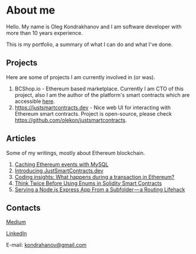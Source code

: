 # About me

Hello. 
My name is Oleg Kondrakhanov and I am software developer with more than 10 years experience. 

This is my portfolio, a summary of what I can do and what I've done.

## Projects
Here are some of projects I am currently involved in (or was).


1. BCShop.io - Ethereum based marketplace. Currently I am CTO of this project, also I am the author of the platform's smart contracts which are accessible [here](<https://github.com/bcshop-io/bcshop.io>).
2. <https://justsmartcontracts.dev> - Nice web UI for interacting with Ethereum smart contracts. Project is open-source, please check <https://github.com/olekon/justsmartcontracts>. 


## Articles
Some of my writings, mostly about Ethereum blockchain.

1. [Caching Ethereum events with MySQL](https://medium.com/coinmonks/caching-ethereum-events-with-mysql-18bfa3558355)
2. [Introducing JustSmartContracts.dev](https://medium.com/coinmonks/introducing-justsmartcontracts-dev-web-tool-for-interacting-with-ethereum-smart-contracts-da9b5dfe563c)
3. [Coding insights: What happens during a transaction in Ethereum?](https://bcshop.io/blog/blog-coding/coding-insights-what-happens-during-a-transaction/)
4. [Think Twice Before Using Enums in Solidity Smart Contracts](https://medium.com/coinmonks/beware-the-solidity-enums-5f64b3435fa4) 
5. [Serving a Node.js Express App From a Subfolder — a Routing Lifehack](https://medium.com/better-programming/serving-a-node-js-express-app-from-a-subfolder-a-routing-lifehack-a3c88da9840c)

## Contacts 
[Medium](https://medium.com/@kondrahanov)

[LinkedIn](https://www.linkedin.com/in/oleg-kondrakhanov-0142b114a/)

E-mail: [kondrahanov@gmail.com](mailto:kondrahanov@gmail.com)
